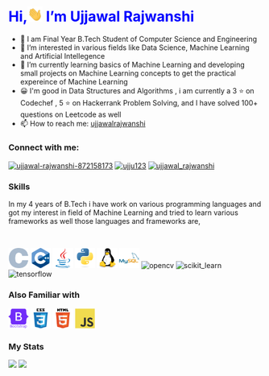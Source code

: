 <h1 style="color:blue; align:center">Hi,<img src="https://raw.githubusercontent.com/ABSphreak/ABSphreak/master/gifs/Hi.gif" width="30px" style="max_width:100%"/> I’m Ujjawal Rajwanshi</h1>

- 👋 I am Final Year B.Tech Student of Computer Science and Engineering
- 👀 I’m interested in various fields like Data Science, Machine Learning and Artificial Intellegence
- 📕 I’m currently learning basics of Machine Learning and developing small projects on Machine Learning concepts to get the practical expereince of Machine Learning 
- 😀 I'm good in Data Structures and Algorithms , i am currently a 3 ⭐ on Codechef , 5 ⭐ on Hackerrank Problem Solving, and I have solved 100+ questions on Leetcode as well
- 📫 How to reach me: [ujjawalrajwanshi](ujjawalrajwanshi@gmail.com)


<h3 align="left">Connect with me:</h3>
<p align="left">
<a href="https://www.linkedin.com/in/ujjawal-rajwanshi" target="blank"><img align="center" src="https://cdn.jsdelivr.net/npm/simple-icons@3.0.1/icons/linkedin.svg" alt="ujjawal-rajwanshi-872158173" height="30" width="40" /></a>
<a href="https://www.codechef.com/users/ujju123" target="blank"><img align="center" src="https://cdn.jsdelivr.net/npm/simple-icons@3.1.0/icons/codechef.svg" alt="ujju123" height="30" width="40" /></a>
<a href="https://www.leetcode.com/ujjawal_rajwanshi" target="blank"><img align="center" src="https://cdn.jsdelivr.net/npm/simple-icons@3.1.0/icons/leetcode.svg" alt="ujjawal_rajwanshi" height="30" width="40" /></a>
</p>

### Skills
<p>
In my 4 years of B.Tech i have work on various programming languages and got my interest in field of Machine Learning and tried to learn various frameworks as well those languages and frameworks are,  
</p>
<br>
<p align="left">
  <img src="https://raw.githubusercontent.com/devicons/devicon/master/icons/c/c-original.svg" alt="c" width="40" height="40"/> 
  <img src="https://raw.githubusercontent.com/devicons/devicon/master/icons/cplusplus/cplusplus-original.svg" alt="cplusplus" width="40" height="40"/> 
  <img src="https://raw.githubusercontent.com/devicons/devicon/master/icons/java/java-original.svg" alt="java" width="40" height="40"/>
  <img src="https://raw.githubusercontent.com/devicons/devicon/master/icons/python/python-original.svg" alt="python" width="40" height="40"/>
  <img src="https://raw.githubusercontent.com/devicons/devicon/master/icons/linux/linux-original.svg" alt="linux" width="40" height="40"/> 
  <img src="https://raw.githubusercontent.com/devicons/devicon/master/icons/mysql/mysql-original-wordmark.svg" alt="mysql" width="40" height="40"/> 
  <img src="https://www.vectorlogo.zone/logos/opencv/opencv-icon.svg" alt="opencv" width="40" height="40"/>
  <img src="https://upload.wikimedia.org/wikipedia/commons/0/05/Scikit_learn_logo_small.svg" alt="scikit_learn" width="40" height="40"/> 
  <img src="https://www.vectorlogo.zone/logos/tensorflow/tensorflow-icon.svg" alt="tensorflow" width="40" height="40"/>
</p>


### Also Familiar with

<p align="left">  
  <img src="https://raw.githubusercontent.com/devicons/devicon/master/icons/bootstrap/bootstrap-plain-wordmark.svg" alt="bootstrap" width="40" height="40"/>
  <img src="https://raw.githubusercontent.com/devicons/devicon/master/icons/css3/css3-original-wordmark.svg" alt="css3" width="40" height="40"/>
  <img src="https://raw.githubusercontent.com/devicons/devicon/master/icons/html5/html5-original-wordmark.svg" alt="html5" width="40" height="40"/> 
  <img src="https://raw.githubusercontent.com/devicons/devicon/master/icons/javascript/javascript-original.svg" alt="javascript" width="40" height="40"/>
</p>

### My Stats

<p>
  <img src = "https://github-readme-stats.vercel.app/api/top-langs/?username=ujjawalrajwanshi">
  <img src ="https://github-readme-stats.vercel.app/api?username=ujjawalrajwanshi"></img>
</p>

